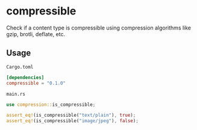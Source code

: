 # compressible

Check if a content type is compressible using compression algorithms like gzip,
brotli, deflate, etc.

## Usage

`Cargo.toml`

```toml
[dependencies]
compressible = "0.1.0"
```

`main.rs`

```rs
use compression::is_compressible;

assert_eq!(is_compressible("text/plain"), true);
assert_eq!(is_compressible("image/jpeg"), false);
```
